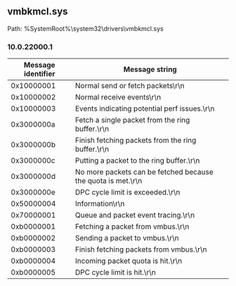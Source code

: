 ## vmbkmcl.sys

Path: %SystemRoot%\system32\drivers\vmbkmcl.sys

### 10.0.22000.1

Message identifier | Message string
--- | ---
0x10000001 | Normal send or fetch packets\r\n
0x10000002 | Normal receive events\r\n
0x10000003 | Events indicating potential perf issues.\r\n
0x3000000a | Fetch a single packet from the ring buffer.\r\n
0x3000000b | Finish fetching packets from the ring buffer.\r\n
0x3000000c | Putting a packet to the ring buffer.\r\n
0x3000000d | No more packets can be fetched because the quota is met.\r\n
0x3000000e | DPC cycle limit is exceeded.\r\n
0x50000004 | Information\r\n
0x70000001 | Queue and packet event tracing.\r\n
0xb0000001 | Fetching a packet from vmbus.\r\n
0xb0000002 | Sending a packet to vmbus.\r\n
0xb0000003 | Finish fetching packets from vmbus.\r\n
0xb0000004 | Incoming packet quota is hit.\r\n
0xb0000005 | DPC cycle limit is hit.\r\n
